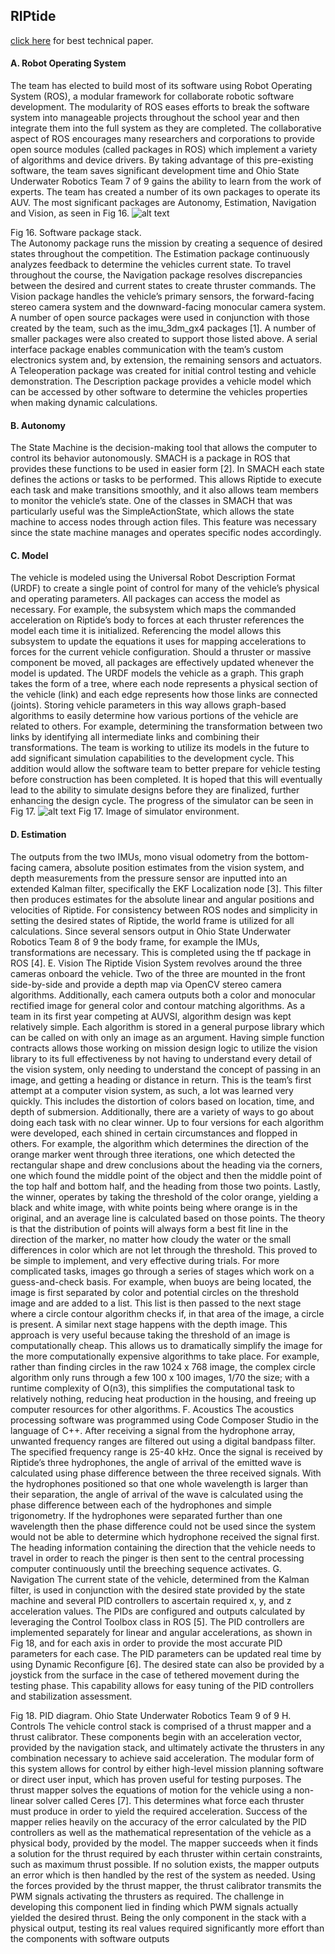 ## RIPtide
  [click here](https://robonation.org/sites/default/files/TheOhioStateUni_2016_RoboSub_Journal.pdf) for best technical paper.

#### A. Robot Operating System
The team has elected to build most of its software using
Robot Operating System (ROS), a modular framework for
collaborate robotic software development. The modularity of
ROS eases efforts to break the software system into
manageable projects throughout the school year and then
integrate them into the full system as they are completed. The
collaborative aspect of ROS encourages many researchers
and corporations to provide open source modules (called
packages in ROS) which implement a variety of algorithms
and device drivers. By taking advantage of this pre-existing
software, the team saves significant development time and 
Ohio State Underwater Robotics Team 7 of 9
gains the ability to learn from the work of experts.
The team has created a number of its own packages to
operate its AUV. The most significant packages are
Autonomy, Estimation, Navigation and Vision, as seen in
Fig 16.
![alt text](https://github.com/ajaykumarr123/ros_sandbox/blob/master/images_doc/Screenshot_2019-05-27%20%EF%80%A0%20-%20TheOhioStateUni_2016_RoboSub_Journal%20pdf.png)

Fig 16. Software package stack.</br>
The Autonomy package runs the mission by creating a
sequence of desired states throughout the competition. The
Estimation package continuously analyzes feedback to
determine the vehicles current state. To travel throughout the
course, the Navigation package resolves discrepancies
between the desired and current states to create thruster
commands. The Vision package handles the vehicle’s
primary sensors, the forward-facing stereo camera system
and the downward-facing monocular camera system.
A number of open source packages were used in
conjunction with those created by the team, such as the
imu_3dm_gx4 packages [1].
A number of smaller packages were also created to
support those listed above. A serial interface package enables
communication with the team’s custom electronics system
and, by extension, the remaining sensors and actuators. A
Teleoperation package was created for initial control testing
and vehicle demonstration. The Description package
provides a vehicle model which can be accessed by other
software to determine the vehicles properties when making
dynamic calculations.
#### B. Autonomy
The State Machine is the decision-making tool that allows
the computer to control its behavior autonomously. SMACH
is a package in ROS that provides these functions to be used
in easier form [2]. In SMACH each state defines the actions
or tasks to be performed. This allows Riptide to execute each
task and make transitions smoothly, and it also allows team
members to monitor the vehicle’s state. One of the classes in
SMACH that was particularly useful was the
SimpleActionState, which allows the state machine to access
nodes through action files. This feature was necessary since
the state machine manages and operates specific nodes
accordingly.
#### C. Model
The vehicle is modeled using the Universal Robot
Description Format (URDF) to create a single point of
control for many of the vehicle’s physical and operating
parameters. All packages can access the model as necessary.
For example, the subsystem which maps the commanded
acceleration on Riptide’s body to forces at each thruster
references the model each time it is initialized. Referencing
the model allows this subsystem to update the equations it
uses for mapping accelerations to forces for the current
vehicle configuration. Should a thruster or massive
component be moved, all packages are effectively updated
whenever the model is updated.
The URDF models the vehicle as a graph. This graph takes
the form of a tree, where each node represents a physical
section of the vehicle (link) and each edge represents how
those links are connected (joints). Storing vehicle parameters
in this way allows graph-based algorithms to easily
determine how various portions of the vehicle are related to
others. For example, determining the transformation between
two links by identifying all intermediate links and combining
their transformations.
The team is working to utilize its models in the future to
add significant simulation capabilities to the development
cycle. This addition would allow the software team to better
prepare for vehicle testing before construction has been
completed. It is hoped that this will eventually lead to the
ability to simulate designs before they are finalized, further
enhancing the design cycle. The progress of the simulator
can be seen in Fig 17.
![alt text](https://github.com/ajaykumarr123/ros_sandbox/blob/master/images_doc/Screenshot_2019-05-27%20%EF%80%A0%20-%20TheOhioStateUni_2016_RoboSub_Journal%20pdf(1).png)
Fig 17. Image of simulator environment.

#### D. Estimation
The outputs from the two IMUs, mono visual odometry
from the bottom-facing camera, absolute position estimates
from the vision system, and depth measurements from the
pressure sensor are inputted into an extended Kalman filter,
specifically the EKF Localization node [3]. This filter then
produces estimates for the absolute linear and angular
positions and velocities of Riptide.
For consistency between ROS nodes and simplicity in
setting the desired states of Riptide, the world frame is
utilized for all calculations. Since several sensors output in 
Ohio State Underwater Robotics Team 8 of 9
the body frame, for example the IMUs, transformations are
necessary. This is completed using the tf package in ROS [4].
E. Vision
The Riptide Vision System revolves around the three
cameras onboard the vehicle. Two of the three are mounted
in the front side-by-side and provide a depth map via
OpenCV stereo camera algorithms. Additionally, each
camera outputs both a color and monocular rectified image
for general color and contour matching algorithms.
As a team in its first year competing at AUVSI, algorithm
design was kept relatively simple. Each algorithm is stored
in a general purpose library which can be called on with only
an image as an argument. Having simple function contracts
allows those working on mission design logic to utilize the
vision library to its full effectiveness by not having to
understand every detail of the vision system, only needing to
understand the concept of passing in an image, and getting a
heading or distance in return.
This is the team’s first attempt at a computer vision
system, as such, a lot was learned very quickly. This includes
the distortion of colors based on location, time, and depth of
submersion. Additionally, there are a variety of ways to go
about doing each task with no clear winner. Up to four
versions for each algorithm were developed, each shined in
certain circumstances and flopped in others. For example, the
algorithm which determines the direction of the orange
marker went through three iterations, one which detected the
rectangular shape and drew conclusions about the heading
via the corners, one which found the middle point of the
object and then the middle point of the top half and bottom
half, and the heading from those two points. Lastly, the
winner, operates by taking the threshold of the color orange,
yielding a black and white image, with white points being
where orange is in the original, and an average line is
calculated based on those points. The theory is that the
distribution of points will always form a best fit line in the
direction of the marker, no matter how cloudy the water or
the small differences in color which are not let through the
threshold. This proved to be simple to implement, and very
effective during trials.
For more complicated tasks, images go through a series of
stages which work on a guess-and-check basis. For example,
when buoys are being located, the image is first separated by
color and potential circles on the threshold image and are
added to a list. This list is then passed to the next stage where
a circle contour algorithm checks if, in that area of the image,
a circle is present. A similar next stage happens with the
depth image. This approach is very useful because taking the
threshold of an image is computationally cheap. This allows
us to dramatically simplify the image for the more
computationally expensive algorithms to take place. For
example, rather than finding circles in the raw 1024 x 768
image, the complex circle algorithm only runs through a few
100 x 100 images, 1/70 the size; with a runtime complexity
of O(n3), this simplifies the computational task to relatively
nothing, reducing heat production in the housing, and freeing
up computer resources for other algorithms.
F. Acoustics
The acoustics processing software was programmed using
Code Composer Studio in the language of C++. After
receiving a signal from the hydrophone array, unwanted
frequency ranges are filtered out using a digital bandpass
filter. The specified frequency range is 25-40 kHz.
Once the signal is received by Riptide’s three
hydrophones, the angle of arrival of the emitted wave is
calculated using phase difference between the three received
signals. With the hydrophones positioned so that one whole
wavelength is larger than their separation, the angle of arrival
of the wave is calculated using the phase difference between
each of the hydrophones and simple trigonometry. If the
hydrophones were separated further than one wavelength
then the phase difference could not be used since the system
would not be able to determine which hydrophone received
the signal first.
The heading information containing the direction that the
vehicle needs to travel in order to reach the pinger is then
sent to the central processing computer continuously until the
breeching sequence activates.
G. Navigation
The current state of the vehicle, determined from the
Kalman filter, is used in conjunction with the desired state
provided by the state machine and several PID controllers to
ascertain required x, y, and z acceleration values. The PIDs
are configured and outputs calculated by leveraging the
Control Toolbox class in ROS [5]. The PID controllers are
implemented separately for linear and angular accelerations,
as shown in Fig 18, and for each axis in order to provide the
most accurate PID parameters for each case. The PID
parameters can be updated real time by using Dynamic
Reconfigure [6]. The desired state can also be provided by a
joystick from the surface in the case of tethered movement
during the testing phase. This capability allows for easy
tuning of the PID controllers and stabilization assessment.

Fig 18. PID diagram.
Ohio State Underwater Robotics Team 9 of 9
H. Controls
The vehicle control stack is comprised of a thrust mapper
and a thrust calibrator. These components begin with an
acceleration vector, provided by the navigation stack, and
ultimately activate the thrusters in any combination
necessary to achieve said acceleration. The modular form of
this system allows for control by either high-level mission
planning software or direct user input, which has proven
useful for testing purposes.
The thrust mapper solves the equations of motion for the
vehicle using a non-linear solver called Ceres [7]. This
determines what force each thruster must produce in order to
yield the required acceleration. Success of the mapper relies
heavily on the accuracy of the error calculated by the PID
controllers as well as the mathematical representation of the
vehicle as a physical body, provided by the model. The
mapper succeeds when it finds a solution for the thrust
required by each thruster within certain constraints, such as
maximum thrust possible. If no solution exists, the mapper
outputs an error which is then handled by the rest of the
system as needed.
Using the forces provided by the thrust mapper, the thrust
calibrator transmits the PWM signals activating the thrusters
as required. The challenge in developing this component lied
in finding which PWM signals actually yielded the desired
thrust. Being the only component in the stack with a physical
output, testing its real values required significantly more
effort than the components with software outputs
